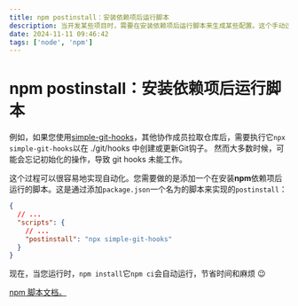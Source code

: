 ```yaml
---
title: npm postinstall：安装依赖项后运行脚本
description: 当开发某些项目时，需要在安装依赖项后运行脚本来生成某些配置。这个手动过程非常乏味，因为大多数时候您都会忘记，并且最终会一次又一次地遇到某些错误。
date: 2024-11-11 09:46:42
tags: ['node', 'npm']
---
```


# npm postinstall：安装依赖项后运行脚本

例如，如果您使用[simple-git-hooks](https://github.com/toplenboren/simple-git-hooks)，其他协作成员拉取仓库后，需要执行它`npx simple-git-hooks`以在 ./git/hooks 中创建或更新Git钩子。
然而大多数时候，可能会忘记初始化的操作，导致 git hooks 未能工作。

这个过程可以很容易地实现自动化。您需要做的是添加一个在安装**npm**依赖项后运行的脚本。这是通过添加`package.json`一个名为的脚本来实现的`postinstall`：

```json
{
  // ...
  "scripts": {
    // ...
    "postinstall": "npx simple-git-hooks"
  }
}
```

现在，当您运行时，`npm install`它`npm ci`会自动运行，节省时间和麻烦 😉

[npm 脚本文档。](https://docs.npmjs.com/cli/v10/using-npm/scripts)
